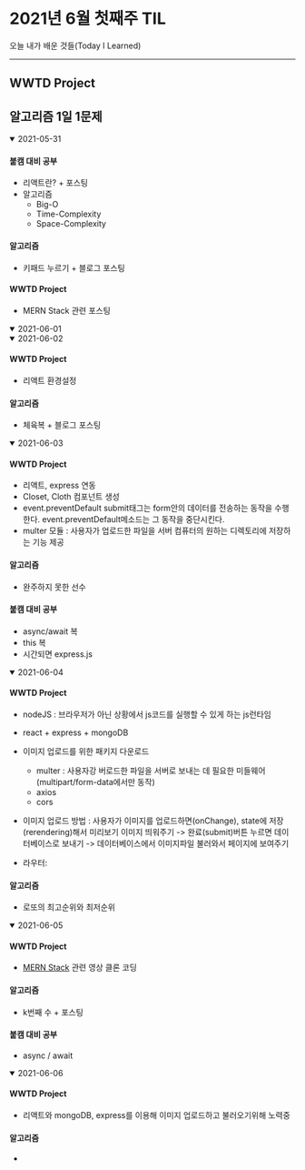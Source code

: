 # 2021년 6월 첫째주 TIL
오늘 내가 배운 것들(Today I Learned)

---------------------------------------
## WWTD Project
## 알고리즘 1일 1문제

<details open>
<summary>2021-05-31</summary>

#### 붙캠 대비 공부

- 리액트란? + 포스팅
- 알고리즘
  - Big-O
  - Time-Complexity
  - Space-Complexity


#### 알고리즘

- 키패드 누르기 + 블로그 포스팅

#### WWTD Project

- MERN Stack 관련 포스팅
</details>

<details open>
<summary>2021-06-01</summary>

</details>

<details open>
<summary>2021-06-02</summary>

#### WWTD Project

- 리액트 환경설정

#### 알고리즘

- 체육복 + 블로그 포스팅

</details>

<details open>
<summary>2021-06-03</summary>

#### WWTD Project

- 리액트, express 연동
- Closet, Cloth 컴포넌트 생성
- event.preventDefault
  submit태그는 form안의 데이터를 전송하는 동작을 수행한다. event.preventDefault메소드는 그 동작을 중단시킨다.
- multer 모듈 : 사용자가 업로드한 파일을 서버 컴퓨터의 원하는 디렉토리에 저장하는 기능 제공

#### 알고리즘

- 완주하지 못한 선수

#### 붙캠 대비 공부

- async/await 복
- this  복
- 시간되면 express.js

</details>

<details open>
<summary>2021-06-04</summary>

#### WWTD Project

- nodeJS : 브라우저가 아닌 상황에서 js코드를 실행할 수 있게 하는 js런타임
- react + express + mongoDB
- 이미지 업로드를 위한 패키지 다운로드
  - multer : 사용자강 버로드한 파일을 서버로 보내는 데 필요한 미들웨어(multipart/form-data에서만 동작)
  - axios
  - cors

- 이미지 업로드 방법 : 사용자가 이미지를 업로드하면(onChange), state에 저장(rerendering)해서 미리보기 이미지 띄워주기 -> 완료(submit)버튼 누르면 데이터베이스로 보내기 -> 데이터베이스에서 이미지파일 불러와서 페이지에 보여주기

- 라우터:

#### 알고리즘

- 로또의 최고순위와 최저순위

</details>

<details open>
<summary>2021-06-05</summary>

#### WWTD Project

- [MERN Stack](https://www.youtube.com/watch?v=7CqJlxBYj-M&t=83s) 관련 영상 클론 코딩

#### 알고리즘

- k번째 수 + 포스팅

#### 붙캠 대비 공부

- async / await

</details>

<details open>
<summary>2021-06-06</summary>

#### WWTD Project

- 리액트와 mongoDB, express를 이용해 이미지 업로드하고 불러오기위해 노력중

#### 알고리즘

-

</details>
